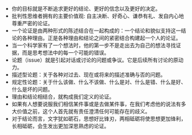 - 你的目标就是不断追求更好的结论、更好的信念以及更好的决定。
- 批判性思维者拥有的主要价值观: 自主决断、好奇心、谦恭有礼、发自内心地尊重严密的论证。
- 一个论证是由两种形式的陈述结合在一起构成的：一个结论和貌似支持这一结论的各种理由。正是各种理由和结论之间的紧密结合构建起一个人的论证。
- 当一个科学家有了一个想法时，他的第一步不是走出去为自己的想法寻找证据，而是思考想法中的每一个可能的错误。
- 论题（issue）就是引起对话或讨论的问题或争议。它是后续所有讨论的原动力。
- 描述型论题：关于各种对过去、现在或将来的描述准确与否的问题。
- 规定性论题：关于什么该做、什么不该做、什么是对、什么是错、什么是好、什么是坏的问题。
- 理由和结论相结合，就构成我们定义的论证。
- 如果有人想要说服我们相信某件事或是去做某件事，在我们考虑他的说法有多大价值之前，这个人首先就有责任澄清任何可能存在的歧义。
- 对于结论而言，文字犹如砺石，思想好比锋刃，两相砥砺将使思想更加锋利，长相砥砺，会生发出更加深思熟虑的论证。
